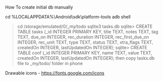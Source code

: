 How To create initial db manually

cd %LOCALAPPDATA%\Android\sdk\platform-tools
adb shell
> cd /storage/emulated/0/_my/todo
> sqlite3 tasks.db
> sqlite> CREATE TABLE tasks (_id INTEGER PRIMARY KEY, title TEXT, notes TEXT, tag TEXT, due_on INTEGER,  rec_duration INTEGER, rec_first_due_on INTEGER, rec_unit TEXT, type TEXT, status TEXT, xtra_flags TEXT,  createdOn INTEGER,  lastUpdatedOn INTEGER);
> sqlite> CREATE TABLE conf (_id INTEGER PRIMARY KEY, name TEXT, value TEXT, createdOn INTEGER,  lastUpdatedOn INTEGER);
then copy tasks.db file to _my/todo/ folder in phone



Drawable icons - https://fonts.google.com/icons

